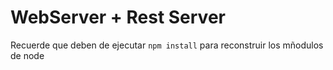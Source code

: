 # WebServer + Rest Server

Recuerde que deben de ejecutar ```npm install``` para reconstruir los mñodulos de node